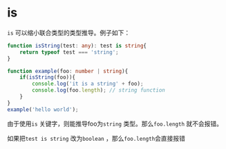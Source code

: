 # is

`is` 可以缩小联合类型的类型推导。例子如下：

```typescript
function isString(test: any): test is string{
    return typeof test === 'string';
}

function example(foo: number | string){
    if(isString(foo)){
        console.log('it is a string' + foo);
        console.log(foo.length); // string function
    }
}
example('hello world');
```

由于使用`is` 关键字，则能推导foo为`string` 类型。那么`foo.length` 就不会报错。

如果把`test is string` 改为`boolean` ，那么`foo.length`会直接报错
